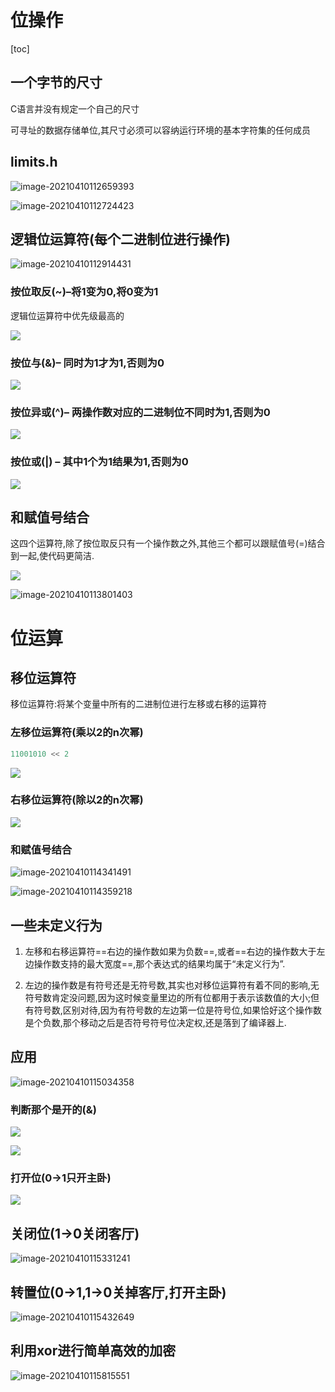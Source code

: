 # 位操作

[toc]

## 一个字节的尺寸

C语言并没有规定一个自己的尺寸

可寻址的数据存储单位,其尺寸必须可以容纳运行环境的基本字符集的任何成员


## limits.h

![image-20210410112659393](imgs/image-20210410112659393.png)

![image-20210410112724423](imgs/image-20210410112724423.png)

## 逻辑位运算符(每个二进制位进行操作)

![image-20210410112914431](imgs/image-20210410112914431.png)

### 按位取反(~)–将1变为0,将0变为1

逻辑位运算符中优先级最高的

![](imgs/image-20210410113126024.png)

### 按位与(&)– 同时为1才为1,否则为0

![](imgs/image-20210410113239288.png)

### 按位异或(^)– 两操作数对应的二进制位不同时为1,否则为0

![](imgs/image-20210410113443611.png)

### 按位或(|) – 其中1个为1结果为1,否则为0

![](imgs/image-20210410113550141.png)

## 和赋值号结合

这四个运算符,除了按位取反只有一个操作数之外,其他三个都可以跟赋值号(=)结合到一起,使代码更简洁.

![](imgs/image-20210410113743933.png)

![image-20210410113801403](imgs/image-20210410113801403.png)

# 位运算

## 移位运算符

移位运算符:将某个变量中所有的二进制位进行左移或右移的运算符

### 左移位运算符(乘以2的n次幂)

```c
11001010 << 2
```

![](imgs/image-20210410114027556.png)

### 右移位运算符(除以2的n次幂)

![](imgs/image-20210410114115083.png)

### 和赋值号结合

![image-20210410114341491](imgs/image-20210410114341491.png)

![image-20210410114359218](imgs/image-20210410114359218.png)

## 一些未定义行为

1. 左移和右移运算符==右边的操作数如果为负数==,或者==右边的操作数大于左边操作数支持的最大宽度==,那个表达式的结果均属于“未定义行为”.

2. 左边的操作数是有符号还是无符号数,其实也对移位运算符有着不同的影响,无符号数肯定没问题,因为这时候变量里边的所有位都用于表示该数值的大小;但有符号数,区别对待,因为有符号数的左边第一位是符号位,如果恰好这个操作数是个负数,那个移动之后是否符号符号位决定权,还是落到了编译器上.

## 应用

![image-20210410115034358](imgs/image-20210410115034358.png)

### 判断那个是开的(&)

![](imgs/image-20210410115153288.png)

![](imgs/image-20210410115207192.png)

### 打开位(0->1只开主卧)

![](imgs/image-20210410115254458.png)

## 关闭位(1->0关闭客厅)

![image-20210410115331241](imgs/image-20210410115331241.png)

## 转置位(0->1,1->0关掉客厅,打开主卧)

![image-20210410115432649](imgs/image-20210410115432649.png)

## 利用xor进行简单高效的加密

![image-20210410115815551](imgs/image-20210410115815551.png)